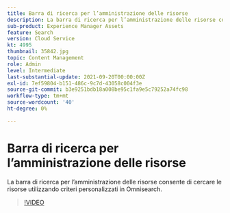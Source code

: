 ```yaml
---
title: Barra di ricerca per l’amministrazione delle risorse
description: La barra di ricerca per l’amministrazione delle risorse consente di cercare le risorse utilizzando criteri personalizzati in Omnisearch.
sub-product: Experience Manager Assets
feature: Search
version: Cloud Service
kt: 4995
thumbnail: 35842.jpg
topic: Content Management
role: Admin
level: Intermediate
last-substantial-update: 2021-09-20T00:00:00Z
exl-id: 7ef59804-b151-486c-9c7d-43058c004f3e
source-git-commit: b3e9251bdb18a008be95c1fa9e5c79252a74fc98
workflow-type: tm+mt
source-wordcount: '40'
ht-degree: 0%

---
```


# Barra di ricerca per l’amministrazione delle risorse

La barra di ricerca per l’amministrazione delle risorse consente di cercare le risorse utilizzando criteri personalizzati in Omnisearch.

>[!VIDEO](https://video.tv.adobe.com/v/35842?quality=12&learn=on)
